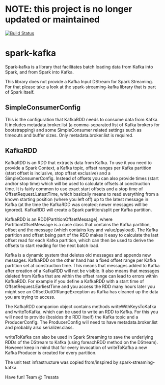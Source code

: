 # NOTE: this project is no longer updated or maintained

[![Build Status](https://travis-ci.org/tresata/spark-kafka.svg?branch=master)](https://travis-ci.org/tresata/spark-kafka)

# spark-kafka
Spark-kafka is a library that facilitates batch loading data from Kafka into Spark, and from Spark into Kafka. 

This library does not provide a Kafka Input DStream for Spark Streaming. For that please take a look at the spark-streaming-kafka library that is part of Spark itself.

## SimpleConsumerConfig
This is the configuration that KafkaRDD needs to consume data from Kafka. It includes metadata.broker.list (a comma-separated list of Kafka brokers for bootstrapping) and some SimpleConsumer related settings such as timeouts and buffer sizes. Only metadata.broker.list is required.

## KafkaRDD
KafkaRDD is an RDD that extracts data from Kafka. To use it you need to provide a Spark Context, a Kafka topic, offset ranges per Kafka partition (start offset is inclusive, stop offset exclusive) and a SimpleConsumerConfig. Instead of offsets you can also provide times (start and/or stop time) which will be used to calculate offsets at construction time. It is fairly common to use exact start offsets and a stop time of OffsetRequest.LatestTime, which basically means to read everything from a known starting position (where you left off) up to the latest message in Kafka (at the time the KafkaRDD was created; newer messages will be ignored). KafkaRDD will create a Spark partition/split per Kafka partition.

KafkaRDD is an RDD[PartitionOffsetMessage], where PartitionOffsetMessage is a case class that contains the Kafka partition, offset and the message (which contains key and value/payload). The Kafka partition and offset being part of the RDD makes it easy to calculate the last offset read for each Kafka partition, which can then be used to derive the offsets to start reading for the next batch load.

Kafka is a dynamic system that deletes old messages and appends new messages. KafkaRDD on the other hand has a fixed offset range per Kafka partition set at construction time. This means that messages added to Kafka after creation of a KafkaRDD will not be visible. It also means that messages deleted from Kafka that are within the offset range can lead to errors within KafkaRDD. For example if you define a KafkaRDD with a start time of OffsetRequest.EarliestTime and you access the RDD many hours later you might see an OffsetOutOfRangeException as Kafka has cleaned up the data you are trying to access.

The KafkaRDD companion object contains methods writeWithKeysToKafka and writeToKafka, which can be used to write an RDD to Kafka. For this you will need to provide (besides the RDD itself) the Kafka topic and a ProducerConfig. The ProducerConfig will need to have metadata.broker.list and probably also serializer.class.

writeToKafka can also be used in Spark Streaming to save the underlying RDDs of the DStream to Kafka (using foreachRDD method on the DStream). However keep in mind that for every invocation of writeToKafka a new Kafka Producer is created for every partition.

The unit test infrastructure was copied from/inspired by spark-streaming-kafka.

Have fun!
Team @ Tresata
